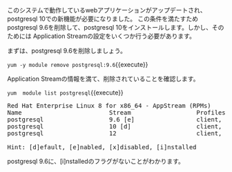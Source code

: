 このシステムで動作しているwebアプリケーションがアップデートされ、postgresql 10での新機能が必要になりました。
この条件を満たすためpostgresql 9.6を削除して、postgresql 10をインストールします。しかし、そのためには
Application Streamの設定をいくつか行う必要があります。

まずは、postgresql 9.6を削除しましょう。

`yum -y module remove postgresql:9.6`{{execute}}

Application Streamの情報を満て、削除されていることを確認します。

`yum  module list postgresql`{{execute}}

<pre class="file">
Red Hat Enterprise Linux 8 for x86_64 - AppStream (RPMs)
Name                        Stream                  Profiles                           Summary
postgresql                  9.6 [e]                 client, server [d]                 PostgreSQL server and client module
postgresql                  10 [d]                  client, server [d]                 PostgreSQL server and client module
postgresql                  12                      client, server [d]                 PostgreSQL server and client module

Hint: [d]efault, [e]nabled, [x]disabled, [i]nstalled
</pre>

postgresql 9.6に、[i]nstalledのフラグがないことがわかります。
